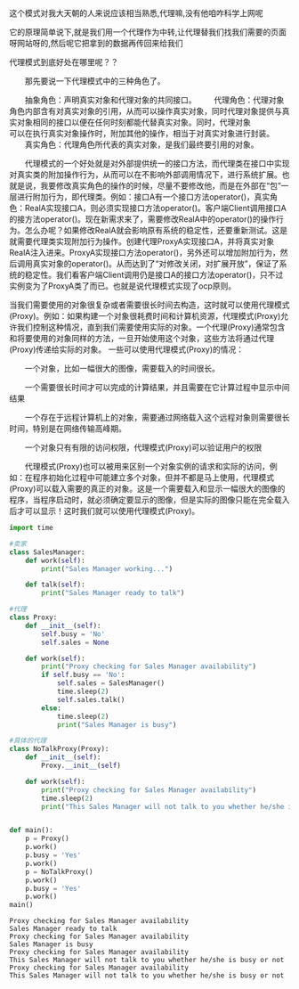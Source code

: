 
这个模式对我大天朝的人来说应该相当熟悉,代理嘛,没有他咱咋科学上网呢

它的原理简单说下,就是我们用一个代理作为中转,让代理替我们找我们需要的页面呀网站呀的,然后呢它把拿到的数据再传回来给我们

代理模式到底好处在哪里呢？？

　　那先要说一下代理模式中的三种角色了。

　　抽象角色：声明真实对象和代理对象的共同接口。
　　代理角色：代理对象角色内部含有对真实对象的引用，从而可以操作真实对象，同时代理对象提供与真实对象相同的接口以便在任何时刻都能代替真实对象。同时，代理对象　　　　　　　　可以在执行真实对象操作时，附加其他的操作，相当于对真实对象进行封装。
　　真实角色：代理角色所代表的真实对象，是我们最终要引用的对象。

　　代理模式的一个好处就是对外部提供统一的接口方法，而代理类在接口中实现对真实类的附加操作行为，从而可以在不影响外部调用情况下，进行系统扩展。也就是说，我要修改真实角色的操作的时候，尽量不要修改他，而是在外部在“包”一层进行附加行为，即代理类。例如：接口A有一个接口方法operator()，真实角色：RealA实现接口A，则必须实现接口方法operator()。客户端Client调用接口A的接方法operator()。现在新需求来了，需要修改RealA中的operator()的操作行为。怎么办呢？如果修改RealA就会影响原有系统的稳定性，还要重新测试。这是就需要代理类实现附加行为操作。创建代理ProxyA实现接口A，并将真实对象RealA注入进来。ProxyA实现接口方法operator()，另外还可以增加附加行为，然后调用真实对象的operator()。从而达到了“对修改关闭，对扩展开放”，保证了系统的稳定性。我们看客户端Client调用仍是接口A的接口方法operator()，只不过实例变为了ProxyA类了而已。也就是说代理模式实现了ocp原则。

当我们需要使用的对象很复杂或者需要很长时间去构造，这时就可以使用代理模式(Proxy)。例如：如果构建一个对象很耗费时间和计算机资源，代理模式(Proxy)允许我们控制这种情况，直到我们需要使用实际的对象。一个代理(Proxy)通常包含和将要使用的对象同样的方法，一旦开始使用这个对象，这些方法将通过代理(Proxy)传递给实际的对象。 一些可以使用代理模式(Proxy)的情况：

　　一个对象，比如一幅很大的图像，需要载入的时间很长。　　　　

　　一个需要很长时间才可以完成的计算结果，并且需要在它计算过程中显示中间结果

　　一个存在于远程计算机上的对象，需要通过网络载入这个远程对象则需要很长时间，特别是在网络传输高峰期。

　　一个对象只有有限的访问权限，代理模式(Proxy)可以验证用户的权限

　　代理模式(Proxy)也可以被用来区别一个对象实例的请求和实际的访问，例如：在程序初始化过程中可能建立多个对象，但并不都是马上使用，代理模式(Proxy)可以载入需要的真正的对象。这是一个需要载入和显示一幅很大的图像的程序，当程序启动时，就必须确定要显示的图像，但是实际的图像只能在完全载入后才可以显示！这时我们就可以使用代理模式(Proxy)。


```python
import time

#卖家
class SalesManager:
    def work(self):
        print("Sales Manager working...")

    def talk(self):
        print("Sales Manager ready to talk")

#代理
class Proxy:
    def __init__(self):
        self.busy = 'No'
        self.sales = None

    def work(self):
        print("Proxy checking for Sales Manager availability")
        if self.busy == 'No':
            self.sales = SalesManager()
            time.sleep(2)
            self.sales.talk()
        else:
            time.sleep(2)
            print("Sales Manager is busy")

#具体的代理
class NoTalkProxy(Proxy):
    def __init__(self):
        Proxy.__init__(self)

    def work(self):
        print("Proxy checking for Sales Manager availability")
        time.sleep(2)
        print("This Sales Manager will not talk to you whether he/she is busy or not")


def main():
    p = Proxy()
    p.work()
    p.busy = 'Yes'
    p.work()
    p = NoTalkProxy()
    p.work()
    p.busy = 'Yes'
    p.work()
main()
```

    Proxy checking for Sales Manager availability
    Sales Manager ready to talk
    Proxy checking for Sales Manager availability
    Sales Manager is busy
    Proxy checking for Sales Manager availability
    This Sales Manager will not talk to you whether he/she is busy or not
    Proxy checking for Sales Manager availability
    This Sales Manager will not talk to you whether he/she is busy or not



```python

```
